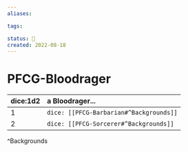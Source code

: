 ```yaml
---
aliases:

tags:

status: 🌰
created: 2022-08-18
---
```

# PFCG-Bloodrager

| dice:1d2 | a Bloodrager... |
| --- |:--- |
| 1 | `dice: [[PFCG-Barbarian#^Backgrounds]]` |
| 2 | `dice: [[PFCG-Sorcerer#^Backgrounds]]` |
^Backgrounds
